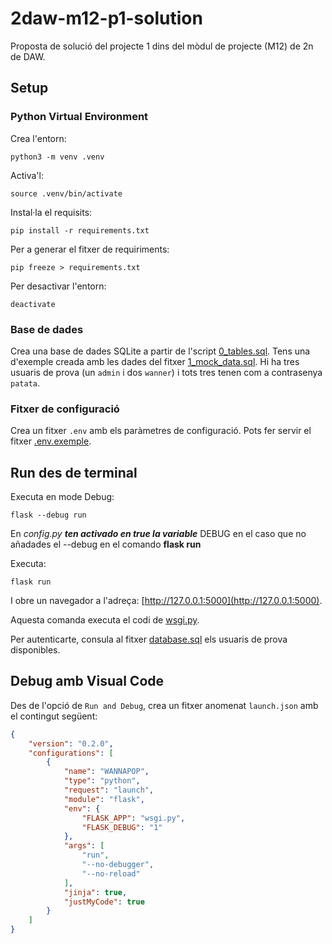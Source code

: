 # 2daw-m12-p1-solution

Proposta de solució del projecte 1 dins del mòdul de projecte (M12) de 2n de DAW.

## Setup

### Python Virtual Environment

Crea l'entorn:

    python3 -m venv .venv

Activa'l:

    source .venv/bin/activate

Instal·la el requisits:

    pip install -r requirements.txt

Per a generar el fitxer de requiriments:

    pip freeze > requirements.txt

Per desactivar l'entorn:

    deactivate

### Base de dades

Crea una base de dades SQLite a partir de l'script [0_tables.sql](./sqlite/0_tables.sql). Tens una d'exemple creada amb les dades del fitxer [1_mock_data.sql](./sqlite/1_mock_data.sql). Hi ha tres usuaris de prova (un `admin` i dos `wanner`) i tots tres tenen com a contrasenya `patata`.

### Fitxer de configuració

Crea un fitxer `.env` amb els paràmetres de configuració. Pots fer servir el fitxer [.env.exemple](./.env.exemple).

## Run des de terminal

Executa en mode Debug:

    flask --debug run

En _config.py_ ***ten activado en true la variable*** DEBUG en el caso que no añadades el --debug en el comando **flask run**

Executa:

    flask run

I obre un navegador a l'adreça: [http://127.0.0.1:5000](http://127.0.0.1:5000).

Aquesta comanda executa el codi de [wsgi.py](./wsgi.py).

Per autenticarte, consula al fitxer [database.sql](./sqlite/database.sql) els usuaris de prova disponibles.

## Debug amb Visual Code

Des de l'opció de `Run and Debug`, crea un fitxer anomenat `launch.json` amb el contingut següent:

```json
{
    "version": "0.2.0",
    "configurations": [
        {
            "name": "WANNAPOP",
            "type": "python",
            "request": "launch",
            "module": "flask",
            "env": {
                "FLASK_APP": "wsgi.py",
                "FLASK_DEBUG": "1"
            },
            "args": [
                "run",
                "--no-debugger",
                "--no-reload"
            ],
            "jinja": true,
            "justMyCode": true
        }
    ]
}
```
